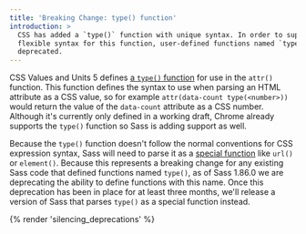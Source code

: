 ```yaml
---
title: 'Breaking Change: type() function'
introduction: >
  CSS has added a `type()` function with unique syntax. In order to support
  flexible syntax for this function, user-defined functions named `type()` are
  deprecated.
---
```


CSS Values and Units 5 defines [a `type()` function] for use in the `attr()`
function. This function defines the syntax to use when parsing an HTML attribute
as a CSS value, so for example `attr(data-count type(<number>))` would return
the value of the `data-count` attribute as a CSS number. Although it's currently
only defined in a working draft, Chrome already supports the `type()` function
so Sass is adding support as well.

[a `type()` function]: https://developer.mozilla.org/en-US/docs/Web/CSS/attr#attr-type

Because the `type()` function doesn't follow the normal conventions for CSS
expression syntax, Sass will need to parse it as a [special function] like
`url()` or `element()`. Because this represents a breaking change for any
existing Sass code that defined functions named `type()`, as of Sass 1.86.0 we
are deprecating the ability to define functions with this name. Once this
deprecation has been in place for at least three months, we'll release a version
of Sass that parses `type()` as a special function instead.

[special function]: /documentation/syntax/special-functions/

{% render 'silencing_deprecations' %}
